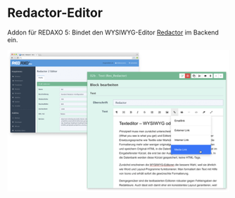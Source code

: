 Redactor-Editor
===============

Addon für REDAXO 5: Bindet den WYSIWYG-Editor [Redactor](http://imperavi.com/redactor/) im Backend ein.

![Screenshot](https://raw.githubusercontent.com/FriendsOfREDAXO/redactor2/assets/redactor2.png)